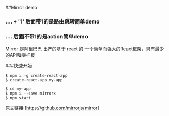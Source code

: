 ##Mirror demo

### .... + '1' 后面带1的是路由跳转简单demo

### ....  后面不带1的是action简单demo



Mirror 是阿里巴巴 出产的基于 react 的 一个简单而强大的React框架，具有最少的API和零样板

###快速开始

    $ npm i -g create-react-app
    $ create-react-app my-app
    
    $ cd my-app
    $ npm i --save mirrorx
    $ npm start

原文链接 [https://github.com/mirrorjs/mirror]